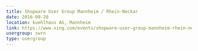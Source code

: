 ```yaml
---
title: Shopware User Group Mannheim / Rhein-Neckar
date: 2016-09-20
location: kuehlhaus AG, Mannheim
link: https://www.xing.com/events/shopware-user-group-mannheim-rhein-neckar-1722286
usergroup: swrn
type: usergroup
---
```

